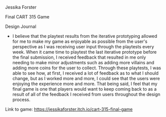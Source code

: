 Jessika Forster

Final CART 315 Game

Design Journal

* I believe that the playtest results from the iterative prototyping allowed for me to make my game as enjoyable as possible from the user's perspective as I was receiving user input through the playtests every week. When it came time to playtest the last iterative prototype before the final submission, I received feedback that resulted in me only needing to make minor adjustments such as adding more villains and adding more coins for the user to collect. Through these playtests, I was able to see how, at first, I received a lot of feedback as to what I should change, but as I worked more and more, I could see that the users were enjoying the experience more and more. That being said, I feel that my final game is one that players would want to keep coming back to as a result of all of the feedback I received from users throughout the design process.

Link to game: https://jessikaforster.itch.io/cart-315-final-game
